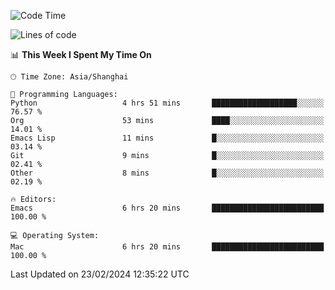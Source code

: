 <!--START_SECTION:waka-->
![Code Time](http://img.shields.io/badge/Code%20Time-1%2C798%20hrs%2047%20mins-blue)

![Lines of code](https://img.shields.io/badge/From%20Hello%20World%20I%27ve%20Written-287.8%20thousand%20lines%20of%20code-blue)

📊 **This Week I Spent My Time On** 

```text
🕑︎ Time Zone: Asia/Shanghai

💬 Programming Languages: 
Python                   4 hrs 51 mins       ███████████████████░░░░░░   76.57 % 
Org                      53 mins             ████░░░░░░░░░░░░░░░░░░░░░   14.01 % 
Emacs Lisp               11 mins             █░░░░░░░░░░░░░░░░░░░░░░░░   03.14 % 
Git                      9 mins              █░░░░░░░░░░░░░░░░░░░░░░░░   02.41 % 
Other                    8 mins              █░░░░░░░░░░░░░░░░░░░░░░░░   02.19 % 

🔥 Editors: 
Emacs                    6 hrs 20 mins       █████████████████████████   100.00 % 

💻 Operating System: 
Mac                      6 hrs 20 mins       █████████████████████████   100.00 % 
```


 Last Updated on 23/02/2024 12:35:22 UTC
<!--END_SECTION:waka-->
